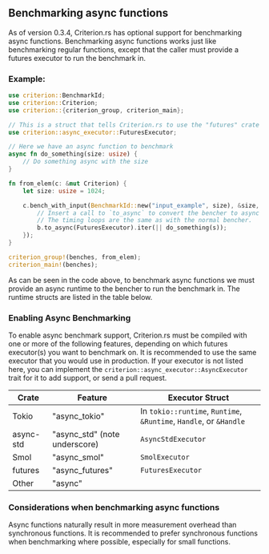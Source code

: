 ## Benchmarking async functions

As of version 0.3.4, Criterion.rs has optional support for benchmarking async functions.
Benchmarking async functions works just like benchmarking regular functions, except that the
caller must provide a futures executor to run the benchmark in.

### Example:

```rust
use criterion::BenchmarkId;
use criterion::Criterion;
use criterion::{criterion_group, criterion_main};

// This is a struct that tells Criterion.rs to use the "futures" crate's current-thread executor
use criterion::async_executor::FuturesExecutor;

// Here we have an async function to benchmark
async fn do_something(size: usize) {
    // Do something async with the size
}

fn from_elem(c: &mut Criterion) {
    let size: usize = 1024;

    c.bench_with_input(BenchmarkId::new("input_example", size), &size, |b, &s| {
        // Insert a call to `to_async` to convert the bencher to async mode.
        // The timing loops are the same as with the normal bencher.
        b.to_async(FuturesExecutor).iter(|| do_something(s));
    });
}

criterion_group!(benches, from_elem);
criterion_main!(benches);
```

As can be seen in the code above, to benchmark async functions we must provide an async runtime to
the bencher to run the benchmark in. The runtime structs are listed in the table below.

### Enabling Async Benchmarking

To enable async benchmark support, Criterion.rs must be compiled with one or more of the following
features, depending on which futures executor(s) you want to benchmark on. It is recommended to use
the same executor that you would use in production. If your executor is not listed here, you can
implement the `criterion::async_executor::AsyncExecutor` trait for it to add support, or send a pull
request.

| Crate     | Feature                       | Executor Struct                                                    |
| --------- | ----------------------------- | ------------------------------------------------------------------ |
| Tokio     | "async_tokio"                 | In `tokio::runtime`, `Runtime`, `&Runtime`, `Handle`, or `&Handle` |
| async-std | "async_std" (note underscore) | `AsyncStdExecutor`                                                 |
| Smol      | "async_smol"                  | `SmolExecutor`                                                     |
| futures   | "async_futures"               | `FuturesExecutor`                                                  |
| Other     | "async"                       |                                                                    |

### Considerations when benchmarking async functions

Async functions naturally result in more measurement overhead than synchronous functions. It is
recommended to prefer synchronous functions when benchmarking where possible, especially for small
functions.